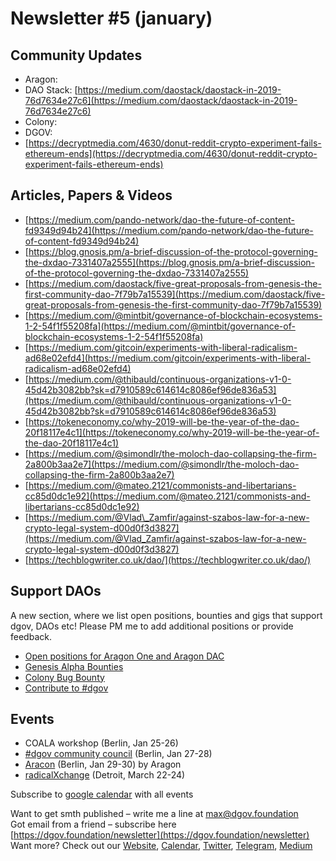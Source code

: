 # Newsletter \#5 \(january\)

## Community Updates  

* Aragon: 
* DAO Stack: [https://medium.com/daostack/daostack-in-2019-76d7634e27c6](https://medium.com/daostack/daostack-in-2019-76d7634e27c6)
* Colony: 
* DGOV: 
* [https://decryptmedia.com/4630/donut-reddit-crypto-experiment-fails-ethereum-ends](https://decryptmedia.com/4630/donut-reddit-crypto-experiment-fails-ethereum-ends)

## Articles, Papers & Videos  <a id="DgovCompilation#3October2018-Articles,Papers&amp;Videos"></a>

* [https://medium.com/pando-network/dao-the-future-of-content-fd9349d94b24](https://medium.com/pando-network/dao-the-future-of-content-fd9349d94b24)
* [https://blog.gnosis.pm/a-brief-discussion-of-the-protocol-governing-the-dxdao-7331407a2555](https://blog.gnosis.pm/a-brief-discussion-of-the-protocol-governing-the-dxdao-7331407a2555)
* [https://medium.com/daostack/five-great-proposals-from-genesis-the-first-community-dao-7f79b7a15539](https://medium.com/daostack/five-great-proposals-from-genesis-the-first-community-dao-7f79b7a15539)
* [https://medium.com/@mintbit/governance-of-blockchain-ecosystems-1-2-54f1f55208fa](https://medium.com/@mintbit/governance-of-blockchain-ecosystems-1-2-54f1f55208fa)
* [https://medium.com/gitcoin/experiments-with-liberal-radicalism-ad68e02efd4](https://medium.com/gitcoin/experiments-with-liberal-radicalism-ad68e02efd4)
* [https://medium.com/@thibauld/continuous-organizations-v1-0-45d42b3082bb?sk=d7910589c614614c8086ef96de836a53](https://medium.com/@thibauld/continuous-organizations-v1-0-45d42b3082bb?sk=d7910589c614614c8086ef96de836a53)
* [https://tokeneconomy.co/why-2019-will-be-the-year-of-the-dao-20f18117e4c1](https://tokeneconomy.co/why-2019-will-be-the-year-of-the-dao-20f18117e4c1)
* [https://medium.com/@simondlr/the-moloch-dao-collapsing-the-firm-2a800b3aa2e7](https://medium.com/@simondlr/the-moloch-dao-collapsing-the-firm-2a800b3aa2e7)
* [https://medium.com/@mateo.2121/commonists-and-libertarians-cc85d0dc1e92](https://medium.com/@mateo.2121/commonists-and-libertarians-cc85d0dc1e92)
* [https://medium.com/@Vlad\_Zamfir/against-szabos-law-for-a-new-crypto-legal-system-d00d0f3d3827](https://medium.com/@Vlad_Zamfir/against-szabos-law-for-a-new-crypto-legal-system-d00d0f3d3827)
* [https://techblogwriter.co.uk/dao/](https://techblogwriter.co.uk/dao/)

## Support DAOs <a id="DgovCompilation#3October2018-Events"></a>

A new section, where we list open positions, bounties and gigs that support dgov, DAOs etc! Please PM me to add additional positions or provide feedback. 

* [Open positions for Aragon One and Aragon DAC](https://wiki.aragon.org/jobs/)
* [Genesis Alpha Bounties](https://docs.google.com/spreadsheets/d/1FV8iz4ebZb4E3nXckzPsWy7IfhtsX3filkbX_gbPLNs/edit#gid=204783618)
* [Colony Bug Bounty](https://docs.colony.io/colonynetwork/bug-bounty-program-overview/)
* [Contribute to \#dgov](https://wiki.dgov.foundation/how-to-contribute)

## Events  <a id="DgovCompilation#3October2018-Events"></a>

* COALA workshop \(Berlin, Jan 25-26\)
* [\#dgov community council](https://wiki.dgov.foundation/dgov-community-council)  \(Berlin, Jan 27-28\)
* [Aracon](https://aracon.one/) \(Berlin, Jan 29-30\) by Aragon
* [radicalXchange](https://radicalxchange.org/) \(Detroit, March 22-24\)

Subscribe to [google calendar](https://calendar.google.com/calendar/embed?src=av3fo8o2ocl3ft25s6as54c26s%40group.calendar.google.com) with all events

Want to get smth published – write me a line at [max@dgov.foundation](mailto:max@dgov.foundation)  
Got email from a friend – subscribe here [https://dgov.foundation/newsletter](https://dgov.foundation/newsletter)  
Want more? Check out our [Website](http://dgov.foundation/), [Calendar](https://calendar.google.com/calendar/embed?src=av3fo8o2ocl3ft25s6as54c26s%40group.calendar.google.com&ctz=Europe%2FPrague), [Twitter](https://twitter.com/dgovearth), [Telegram](https://t.me/dgovfoundation), [Medium](https://medium.com/dgov)

